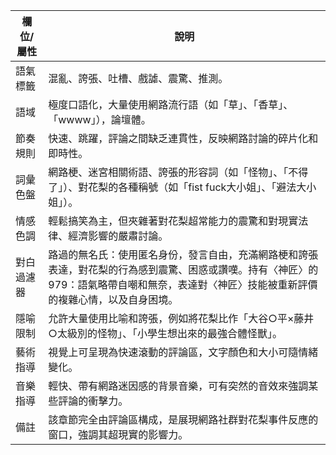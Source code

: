 | 欄位/屬性 | 說明 |
|---|---|
| 語氣標籤 | 混亂、誇張、吐槽、戲謔、震驚、推測。 |
| 語域 | 極度口語化，大量使用網路流行語（如「草」、「香草」、「wwww」），論壇體。 |
| 節奏規則 | 快速、跳躍，評論之間缺乏連貫性，反映網路討論的碎片化和即時性。 |
| 詞彙色盤 | 網路梗、迷宮相關術語、誇張的形容詞（如「怪物」、「不得了」）、對花梨的各種稱號（如「fist fuck大小姐」、「避法大小姐」）。 |
| 情感色調 | 輕鬆搞笑為主，但夾雜著對花梨超常能力的震驚和對現實法律、經濟影響的嚴肅討論。 |
| 對白過濾器 | 路過的無名氏：使用匿名身份，發言自由，充滿網路梗和誇張表達，對花梨的行為感到震驚、困惑或讚嘆。持有〈神匠〉的979：語氣略帶自嘲和無奈，表達對〈神匠〉技能被重新評價的複雜心情，以及自身困境。 |
| 隱喻限制 | 允許大量使用比喻和誇張，例如將花梨比作「大谷○平×藤井○太級別的怪物」、「小學生想出來的最強合體怪獸」。 |
| 藝術指導 | 視覺上可呈現為快速滾動的評論區，文字顏色和大小可隨情緒變化。 |
| 音樂指導 | 輕快、帶有網路迷因感的背景音樂，可有突然的音效來強調某些評論的衝擊力。 |
| 備註 | 該章節完全由評論區構成，是展現網路社群對花梨事件反應的窗口，強調其超現實的影響力。 |
